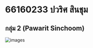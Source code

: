 # 66160233 ปวริศ สินชุม
## กลุ่ม 2 (Pawarit Sinchoom)
![images](https://github.com/user-attachments/assets/865b7052-58cb-4ba7-85f8-0bf6c8136b7c)
